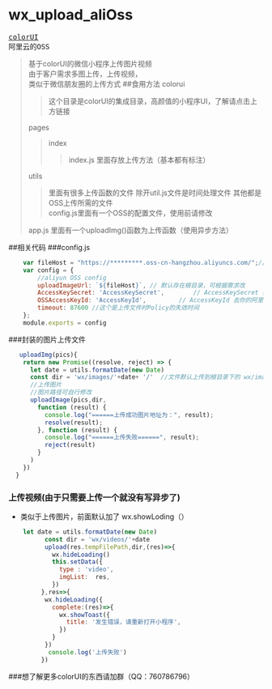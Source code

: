 # wx_upload_aliOss
[<kbd>colorUI</kbd>](https://github.com/weilanwl/ColorUI)  
<kbd>阿里云的OSS</kbd>
>基于colorUI的微信小程序上传图片视频  
>由于客户需求多图上传，上传视频，  
>类似于微信朋友圈的上传方式
##食用方法
> colorui  
>>这个目录是colorUI的集成目录，高颜值的小程序UI，了解请点击上方链接  
>
> pages
>> index  
>>> index.js 里面存放上传方法（基本都有标注）
>
> utils  
>> 里面有很多上传函数的文件 除开util.js文件是时间处理文件 其他都是OSS上传所需的文件  
>>  config.js里面有一个OSS的配置文件，使用前请修改     
>
> app.js 里面有一个uploadImg()函数为上传函数（使用异步方法）


##相关代码
###config.js
```js
    var fileHost = "https://*********.oss-cn-hangzhou.aliyuncs.com/";//你的阿里云地址最后面跟上一个/   在你当前小程序的后台的uploadFile 合法域名也要配上这个域名
    var config = {
        //aliyun OSS config
        uploadImageUrl: `${fileHost}`, // 默认存在根目录，可根据需求改
        AccessKeySecret: 'AccessKeySecret',        // AccessKeySecret 去你的阿里云上控制台上找
        OSSAccessKeyId: 'AccessKeyId',         // AccessKeyId 去你的阿里云上控制台上找
        timeout: 87600 //这个是上传文件时Policy的失效时间
    };
    module.exports = config
```
###封装的图片上传文件
```js
   uploadImg(pics){
    return new Promise((resolve, reject) => {
      let date = utils.formatDate(new Date)
      const dir = 'wx/images/'+date+ '/'  //文件默认上传到根目录下的 wx/images/$(时间)$/这个目录下
      //上传图片
      //图片路径可自行修改
      uploadImage(pics,dir,
        function (result) {
          console.log("======上传成功图片地址为：", result);
          resolve(result);
        }, function (result) {
          console.log("======上传失败======", result);
          reject(result)
        }
      )
    })
  }
```
### 上传视频(由于只需要上传一个就没有写异步了)
+ 类似于上传图片，前面默认加了 wx.showLoding（）
```js
    let date = utils.formatDate(new Date)
          const dir = 'wx/videos/'+date
          upload(res.tempFilePath,dir,(res)=>{
            wx.hideLoading()
            this.setData({
              type : 'video',
              imgList:  res,
            })
         },res=>{
          wx.hideLoading({
            complete:(res)=>{
              wx.showToast({
                title: '发生错误，请重新打开小程序',
              })
            }
          })
           console.log('上传失败')
         })

```
###想了解更多colorUI的东西请加群（QQ：760786796）
